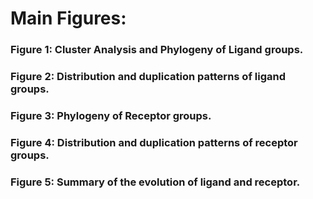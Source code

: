 # Main Figures:

### Figure 1: Cluster Analysis and Phylogeny of Ligand groups.

### Figure 2: Distribution and duplication patterns of ligand groups.

### Figure 3: Phylogeny of Receptor groups.

### Figure 4: Distribution and duplication patterns of receptor groups.

### Figure 5: Summary of the evolution of ligand and receptor.
